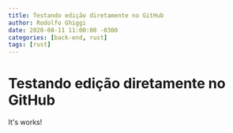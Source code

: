 ```yaml
---
title: Testando edição diretamente no GitHub
author: Rodolfo Ghiggi
date: 2020-08-11 11:00:00 -0300
categories: [back-end, rust]
tags: [rust]
---
```


# Testando edição diretamente no GitHub

It's works!

